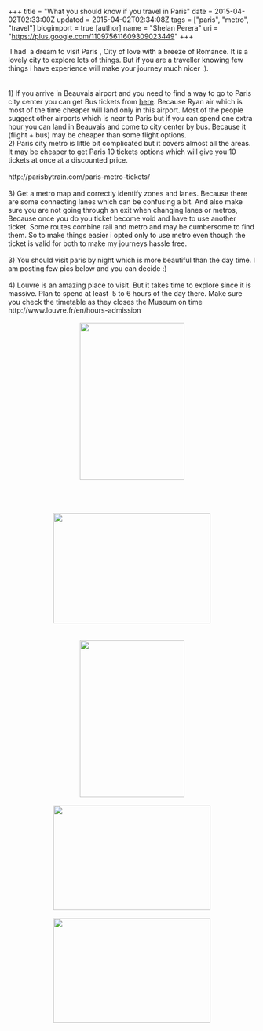 +++
title = "What you should know if you travel in Paris"
date = 2015-04-02T02:33:00Z
updated = 2015-04-02T02:34:08Z
tags = ["paris", "metro", "travel"]
blogimport = true 
[author]
	name = "Shelan Perera"
	uri = "https://plus.google.com/110975611609309023449"
+++

<div dir="ltr" style="text-align: left;" trbidi="on">&nbsp;I had &nbsp;a dream to visit Paris , City of love with a breeze of Romance. It is a lovely city to explore lots of things. But if you are a traveller knowing few things i have experience will make your journey much nicer :).<br /><div><br /></div><div><br /></div><div>1) If you arrive in&nbsp;Beauvais airport and you need to find a way to go to Paris city center you can get Bus tickets from <a href="http://tickets.aeroportbeauvais.com/Information.aspx">here</a>. Because Ryan air which is most of the time cheaper will land only in this airport. Most of the people suggest other airports which is near to Paris but if you can spend one extra hour you can land in Beauvais and come to city center by bus. Because it (flight + bus)&nbsp;may be cheaper than some flight options.</div><div></div><div>2) Paris city metro is little bit complicated but it covers almost all the areas. It may be cheaper to get Paris 10 tickets options which will give you 10 tickets at once at a discounted price.</div><div><br /></div><div>http://parisbytrain.com/paris-metro-tickets/</div><div><br /></div><div>3) Get a metro map and correctly identify zones and lanes. Because there are some connecting lanes which can be confusing a bit. And also make sure you are not going through an exit when changing lanes or metros, Because once you do you ticket become void and have to use another ticket. Some routes combine rail and metro and may be cumbersome to find them. So to make things easier i opted only to use metro even though the ticket is valid for both to make my journeys hassle free.</div><div><br /></div><div>3) You should visit paris by night which is more beautiful than the day time. I am posting few pics below and you can decide :)</div><div><br /></div><div>4) Louvre is an amazing place to visit. But it takes time to explore since it is massive. Plan to spend at least &nbsp;5 to 6 hours of the day there. Make sure you check the timetable as they closes the Museum on time</div><div>http://www.louvre.fr/en/hours-admission</div><div><br /></div><div class="separator" style="clear: both; text-align: center;"><a href="https://fbcdn-sphotos-f-a.akamaihd.net/hphotos-ak-xpf1/t31.0-8/10471568_10152724330039537_7112686376028971370_o.jpg" imageanchor="1" style="margin-left: 1em; margin-right: 1em;"><img border="0" height="320" src="https://fbcdn-sphotos-f-a.akamaihd.net/hphotos-ak-xpf1/t31.0-8/10471568_10152724330039537_7112686376028971370_o.jpg" width="213" /></a></div><div><br /></div><div><br /></div><div><br /></div><div><br /></div><div class="separator" style="clear: both; text-align: center;"><a href="http://1.bp.blogspot.com/-34OIWAWyd1Q/VR0L8h6j2SI/AAAAAAAAD3o/g4bKwOXyOoE/s1600/DSC_0116.jpg" imageanchor="1" style="margin-left: 1em; margin-right: 1em;"><img border="0" src="http://1.bp.blogspot.com/-34OIWAWyd1Q/VR0L8h6j2SI/AAAAAAAAD3o/g4bKwOXyOoE/s1600/DSC_0116.jpg" height="225" width="320" /></a></div><div><br /></div><div><br /></div><div class="separator" style="clear: both; text-align: center;"><a href="https://scontent-mad.xx.fbcdn.net/hphotos-xpa1/t31.0-8/11079520_10152786975379537_7621879822141826536_o.jpg" imageanchor="1" style="margin-left: 1em; margin-right: 1em;"><img border="0" height="320" src="https://scontent-mad.xx.fbcdn.net/hphotos-xpa1/t31.0-8/11079520_10152786975379537_7621879822141826536_o.jpg" width="213" /></a></div><div class="separator" style="clear: both; text-align: center;"><br /></div><div class="separator" style="clear: both; text-align: center;"><a href="https://scontent-mad.xx.fbcdn.net/hphotos-xap1/t31.0-8/1401174_10152786977564537_807794027696012579_o.jpg" imageanchor="1" style="margin-left: 1em; margin-right: 1em;"><img border="0" height="213" src="https://scontent-mad.xx.fbcdn.net/hphotos-xap1/t31.0-8/1401174_10152786977564537_807794027696012579_o.jpg" width="320" /></a></div><div class="separator" style="clear: both; text-align: center;"><br /></div><div class="separator" style="clear: both; text-align: center;"><a href="https://fbcdn-sphotos-a-a.akamaihd.net/hphotos-ak-xfp1/t31.0-8/11058435_10152786977544537_2254000224629004012_o.jpg" imageanchor="1" style="margin-left: 1em; margin-right: 1em;"><img border="0" height="213" src="https://fbcdn-sphotos-a-a.akamaihd.net/hphotos-ak-xfp1/t31.0-8/11058435_10152786977544537_2254000224629004012_o.jpg" width="320" /></a></div><div><br /></div></div>
